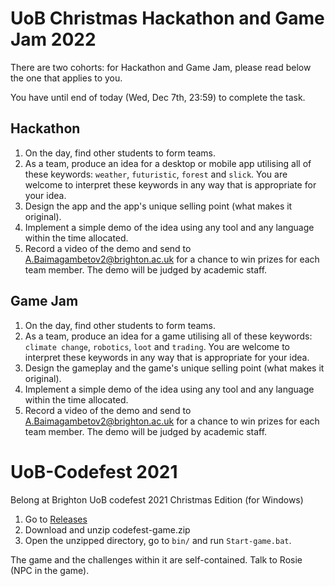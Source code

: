 # UoB Christmas Hackathon and Game Jam 2022
There are two cohorts: for Hackathon and Game Jam, please read below the one that applies to you.

You have until end of today (Wed, Dec 7th, 23:59) to complete the task.

## Hackathon

1. On the day, find other students to form teams.
2. As a team, produce an idea for a desktop or mobile app utilising all of these keywords: `weather`, `futuristic`, `forest` and `slick`. You are welcome to interpret these keywords in any way that is appropriate for your idea.
3. Design the app and the app's unique selling point (what makes it original).
4. Implement a simple demo of the idea using any tool and any language within the time allocated.
5. Record a video of the demo and send to A.Baimagambetov2@brighton.ac.uk for a chance to win prizes for each team member. The demo will be judged by academic staff.

## Game Jam

1. On the day, find other students to form teams.
2. As a team, produce an idea for a game utilising all of these keywords: `climate change`, `robotics`, `loot` and `trading`. You are welcome to interpret these keywords in any way that is appropriate for your idea.
3. Design the gameplay and the game's unique selling point (what makes it original).
4. Implement a simple demo of the idea using any tool and any language within the time allocated.
5. Record a video of the demo and send to A.Baimagambetov2@brighton.ac.uk for a chance to win prizes for each team member. The demo will be judged by academic staff.


# UoB-Codefest 2021
Belong at Brighton UoB codefest 2021 Christmas Edition (for Windows)

1. Go to [Releases](https://github.com/AlmasB/UoB-Codefest/releases)
2. Download and unzip codefest-game.zip
3. Open the unzipped directory, go to `bin/` and run `Start-game.bat`.

The game and the challenges within it are self-contained. Talk to Rosie (NPC in the game).
